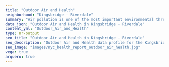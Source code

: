 ```yaml
---
title: "Outdoor Air and Health"
neighborhood: "Kingsbridge - Riverdale"
summary: "Air pollution is one of the most important environmental threats to urban populations and while all people are exposed, pollutant emissions, levels of exposure, and population vulnerability vary across neighborhoods. Exposures to common air pollutants have been linked to respiratory and cardiovascular diseases, cancers, and premature deaths."
data_json: "Outdoor Air and Health in Kingsbridge - Riverdale"
content_yml: "Outdoor_Air_and_Health"
type: nr-output
seo_title: "Outdoor Air and Health in Kingsbridge - Riverdale"
seo_description: "Outdoor Air and Health data profile for the Kingsbridge - Riverdale neighborhood of NYC."
seo_image: "images/nyc_health_report_outdoor_air_health.jpg"
vega: true
arquero: true
---
```

